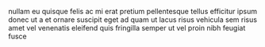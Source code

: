 nullam eu quisque felis ac mi erat pretium pellentesque tellus efficitur ipsum
donec ut a et ornare suscipit eget ad quam ut lacus risus vehicula sem risus
amet vel venenatis eleifend quis fringilla semper ut vel proin nibh feugiat
fusce